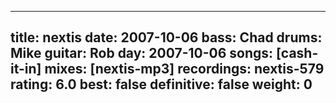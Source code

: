 
---
title: nextis
date: 2007-10-06
bass:	Chad
drums:	Mike
guitar:	Rob
day: 2007-10-06
songs: [cash-it-in]
mixes: [nextis-mp3]
recordings: nextis-579
rating: 6.0
best: false
definitive: false
weight: 0
---

